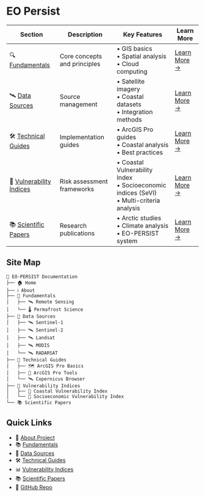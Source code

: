 # EO Persist

| Section | Description | Key Features | Learn More |
|---------|-------------|--------------|------------|
| 🔍 [Fundamentals](fundamentals/index.md) | Core concepts and principles | • GIS basics<br>• Spatial analysis<br>• Cloud computing | [Learn More →](fundamentals/index.md) |
| 🛰️ [Data Sources](data-sources/index.md) | Source management | • Satellite imagery<br>• Coastal datasets<br>• Integration methods | [Learn More →](data-sources/index.md) |
| 🛠️ [Technical Guides](technical-guides/index.md) | Implementation guides | • ArcGIS Pro guides<br>• Coastal analysis<br>• Best practices | [Learn More →](technical-guides/index.md) |
| 🌊 [Vulnerability Indices](vulnerability-indices/index.md) | Risk assessment frameworks | • Coastal Vulnerability Index<br>• Socioeconomic indices (SeVI)<br>• Multi-criteria analysis | [Learn More →](vulnerability-indices/index.md) |
| 📚 [Scientific Papers](scientific-papers/index.md) | Research publications | • Arctic studies<br>• Climate analysis<br>• EO-PERSIST system | [Learn More →](scientific-papers/index.md) |

## Site Map

```
📁 EO-PERSIST Documentation
├── 🏠 Home
├── ℹ️ About
├── 📂 Fundamentals
│   ├── 🛰️ Remote Sensing
│   └── 🌡️ Permafrost Science
├── 📂 Data Sources
│   ├── 🛰️ Sentinel-1
│   ├── 🛰️ Sentinel-2
│   ├── 🛰️ Landsat
│   ├── 🛰️ MODIS
│   └── 🛰️ RADARSAT
├── 📂 Technical Guides
│   ├── 🗺️ ArcGIS Pro Basics
│   ├── 🔧 ArcGIS Pro Tools
│   └── 🛰️ Copernicus Browser
├── 📂 Vulnerability Indices
│   ├── 🌊 Coastal Vulnerability Index
│   └── 👥 Socioeconomic Vulnerability Index
└── 📚 Scientific Papers
```

## Quick Links
* 📖 [About Project](about.md)
* 📚 [Fundamentals](fundamentals/index.md)
* 📡 [Data Sources](data-sources/index.md)
* 🛠️ [Technical Guides](technical-guides/index.md)
* 📊 [Vulnerability Indices](vulnerability-indices/index.md)
* 📚 [Scientific Papers](scientific-papers/index.md)
* 🌟 [GitHub Repo](https://github.com/AlexandrosLiaskos/eo-persist)
